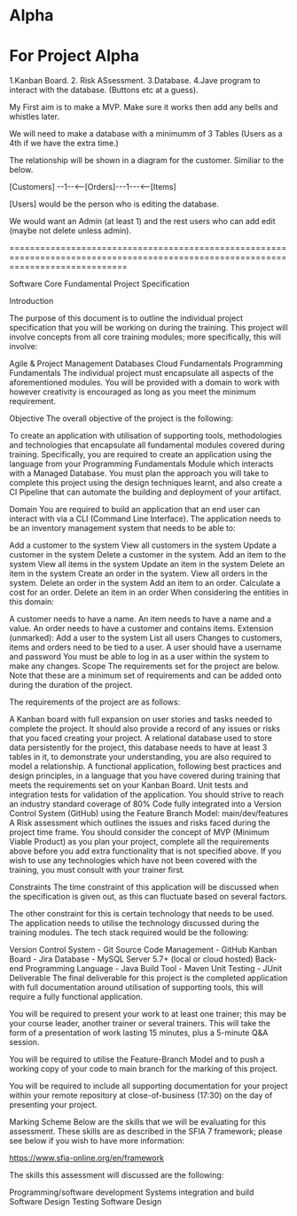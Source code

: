 # Alpha
For Project Alpha
=================

1.Kanban Board.
2. Risk ASsessment.
3.Database.
4.Jave program to interact with the database. (Buttons etc at a guess).


My First aim is to make a MVP. Make sure it works then add any bells and whistles later.

We will need to make a database with a minimumm of 3 Tables (Users as a 4th if we have the extra time.)

The relationship will be shown in a diagram for the customer.
Similiar to the below.

[Customers] --1--<--[Orders]---1---<--[Items]

[Users] would be the person who is editing the database.

We would want an Admin (at least 1) and the rest users who can add edit (maybe not delete unless admin).



===================================================================================================================================

Software Core Fundamental Project Specification

Introduction

The purpose of this document is to outline the individual project specification that you will be working on during the training.
This project will involve concepts from all core training modules; more specifically, this will involve:

Agile & Project Management
Databases
Cloud Fundamentals
Programming Fundamentals
The individual project must encapsulate all aspects of the aforementioned modules.
You will be provided with a domain to work with however creativity is encouraged as long as you meet the minimum requirement.

Objective
The overall objective of the project is the following:

To create an application with utilisation of supporting tools, methodologies and technologies that encapsulate all fundamental modules covered during training.
Specifically, you are required to create an application using the language from your Programming Fundamentals Module which interacts with a Managed Database.
You must plan the approach you will take to complete this project using the design techniques learnt, and also create a CI Pipeline that can automate the building and deployment of your artifact.

Domain
You are required to build an application that an end user can interact with via a CLI (Command Line Interface).
The application needs to be an inventory management system that needs to be able to:

Add a customer to the system
View all customers in the system
Update a customer in the system
Delete a customer in the system.
Add an item to the system
View all items in the system
Update an item in the system
Delete an item in the system
Create an order in the system.
View all orders in the system.
Delete an order in the system
Add an item to an order.
Calculate a cost for an order.
Delete an item in an order
When considering the entities in this domain:

A customer needs to have a name.
An item needs to have a name and a value.
An order needs to have a customer and contains items.
Extension (unmarked):
Add a user to the system
List all users
Changes to customers, items and orders need to be tied to a user.
A user should have a username and password
You must be able to log in as a user within the system to make any changes.
Scope
The requirements set for the project are below. Note that these are a minimum set of requirements and can be added onto during the duration of the project.

The requirements of the project are as follows:

A Kanban board with full expansion on user stories and tasks needed to complete the project. It should also provide a record of any issues or risks that you faced creating your project.
A relational database used to store data persistently for the project, this database needs to have at least 3 tables in it, to demonstrate your understanding, you are also required to model a relationship.
A functional application, following best practices and design principles, in a language that you have covered during training that meets the requirements set on your Kanban Board.
Unit tests and integration tests for validation of the application. You should strive to reach an industry standard coverage of 80%
Code fully integrated into a Version Control System (GitHub) using the Feature Branch Model: main/dev/features
A Risk assessment which outlines the issues and risks faced during the project time frame.
You should consider the concept of MVP (Minimum Viable Product) as you plan your project, complete all the requirements above before you add extra functionality that is not specified above.
If you wish to use any technologies which have not been covered with the training, you must consult with your trainer first.

Constraints
The time constraint of this application will be discussed when the specification is given out, as this can fluctuate based on several factors.

The other constraint for this is certain technology that needs to be used. The application needs to utilise the technology discussed during the training modules. The tech stack required would be the following:

Version Control System - Git
Source Code Management - GitHub
Kanban Board - Jira
Database - MySQL Server 5.7+ (local or cloud hosted)
Back-end Programming Language - Java
Build Tool - Maven
Unit Testing - JUnit
Deliverable
The final deliverable for this project is the completed application with full documentation around utilisation of supporting tools, this will require a fully functional application.

You will be required to present your work to at least one trainer; this may be your course leader, another trainer or several trainers. This will take the form of a presentation of work lasting 15 minutes, plus a 5-minute Q&A session.

You will be required to utilise the Feature-Branch Model and to push a working copy of your code to main branch for the marking of this project.

You will be required to include all supporting documentation for your project within your remote repository at close-of-business (17:30) on the day of presenting your project.

Marking Scheme
Below are the skills that we will be evaluating for this assessment.
These skills are as described in the SFIA 7 framework; please see below
if you wish to have more information:

https://www.sfia-online.org/en/framework

The skills this assessment will discussed are the following:

Programming/software development
Systems integration and build
Software Design
Testing
Software Design

